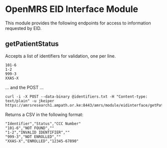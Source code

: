 OpenMRS EID Interface Module
===========================

This module provides the following endpoints for access to information requested by EID.

getPatientStatus
----------------

Accepts a list of identifiers for validation, one per line.

```
101-6
1-2
999-3
XXAS-X
```

... and the POST ...

```
curl -i -X POST --data-binary @identifiers.txt -H "Content-type: text/plain" -u jkeiper https://amrsresearch1.ampath.or.ke:8443/amrs/module/eidinterface/getPatientStatus.htm
```


Returns a CSV in the following format:

```
"Identifier","Status","CCC Number"
"101-6","NOT FOUND",""
"1-2","INVALID IDENTIFIER",""
"999-3","NOT ENROLLED",""
"XXAS-X","ENROLLED","12345-67890"
```
